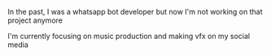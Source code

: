 In the past, I was a whatsapp bot developer but now I'm not working on that project anymore

I'm currently focusing on music production and making vfx on my social media
<!---
StepenGans/StepenGans is a ✨ special ✨ repository because its `README.md` (this file) appears on your GitHub profile.
You can click the Preview link to take a look at your changes.
--->
